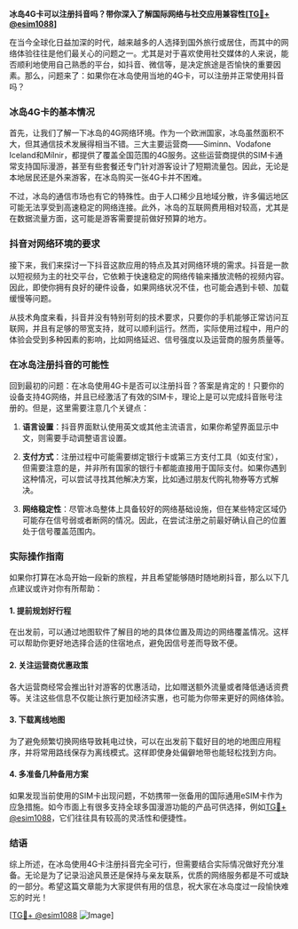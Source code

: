 **冰岛4G卡可以注册抖音吗？带你深入了解国际网络与社交应用兼容性[[TG💪+ @esim1088](https://t.me/s/esim1088)]**

在当今全球化日益加深的时代，越来越多的人选择到国外旅行或居住，而其中的网络体验往往是他们最关心的问题之一。尤其是对于喜欢使用社交媒体的人来说，能否顺利地使用自己熟悉的平台，如抖音、微信等，是决定旅途是否愉快的重要因素。那么，问题来了：如果你在冰岛使用当地的4G卡，可以注册并正常使用抖音吗？

### 冰岛4G卡的基本情况

首先，让我们了解一下冰岛的4G网络环境。作为一个欧洲国家，冰岛虽然面积不大，但其通信技术发展得相当不错。三大主要运营商——Siminn、Vodafone Iceland和Mílnir，都提供了覆盖全国范围的4G服务。这些运营商提供的SIM卡通常支持国际漫游，甚至有些套餐还专门针对游客设计了短期流量包。因此，无论是本地居民还是外来游客，在冰岛购买一张4G卡并不困难。

不过，冰岛的通信市场也有它的特殊性。由于人口稀少且地域分散，许多偏远地区可能无法享受到高速稳定的网络连接。此外，冰岛的互联网费用相对较高，尤其是在数据流量方面，这可能是游客需要提前做好预算的地方。

### 抖音对网络环境的要求

接下来，我们来探讨一下抖音这款应用的特点及其对网络环境的需求。抖音是一款以短视频为主的社交平台，它依赖于快速稳定的网络传输来播放流畅的视频内容。因此，即使你拥有良好的硬件设备，如果网络状况不佳，也可能会遇到卡顿、加载缓慢等问题。

从技术角度来看，抖音并没有特别苛刻的技术要求，只要你的手机能够正常访问互联网，并且有足够的带宽支持，就可以顺利运行。然而，实际使用过程中，用户的体验会受到多种因素的影响，比如网络延迟、信号强度以及运营商的服务质量等。

### 在冰岛注册抖音的可能性

回到最初的问题：在冰岛使用4G卡是否可以注册抖音？答案是肯定的！只要你的设备支持4G网络，并且已经激活了有效的SIM卡，理论上是可以完成抖音账号注册的。但是，这里需要注意几个关键点：

1. **语言设置**：抖音界面默认使用英文或其他主流语言，如果你希望界面显示中文，则需要手动调整语言设置。
   
2. **支付方式**：注册过程中可能需要绑定银行卡或第三方支付工具（如支付宝），但需要注意的是，并非所有国家的银行卡都能直接用于国际支付。如果你遇到这种情况，可以尝试寻找其他解决方案，比如通过朋友代购礼物券等方式解决。

3. **网络稳定性**：尽管冰岛整体上具备较好的网络基础设施，但在某些特定区域仍可能存在信号弱或者断网的情况。因此，在尝试注册之前最好确认自己的位置处于信号覆盖范围内。

### 实际操作指南

如果你打算在冰岛开始一段新的旅程，并且希望能够随时随地刷抖音，那么以下几点建议或许对你有所帮助：

#### 1. 提前规划好行程
在出发前，可以通过地图软件了解目的地的具体位置及周边的网络覆盖情况。这样可以帮助你更好地选择合适的住宿地点，避免因信号差而导致不便。

#### 2. 关注运营商优惠政策
各大运营商经常会推出针对游客的优惠活动，比如赠送额外流量或者降低通话资费等。关注这些信息不仅能让旅行更加经济实惠，也可能为你带来更好的网络体验。

#### 3. 下载离线地图
为了避免频繁切换网络导致耗电过快，可以在出发前下载好目的地的地图应用程序，并将常用路线保存为离线模式。这样即使身处偏僻地带也能轻松找到方向。

#### 4. 多准备几种备用方案
如果发现当前使用的SIM卡出现问题，不妨携带一张备用的国际通用eSIM卡作为应急措施。如今市面上有很多支持全球多国漫游功能的产品可供选择，例如[TG💪+ @esim1088](https://t.me/s/esim1088)，它们往往具有较高的灵活性和便捷性。

### 结语

综上所述，在冰岛使用4G卡注册抖音完全可行，但需要结合实际情况做好充分准备。无论是为了记录沿途风景还是保持与亲友联系，优质的网络服务都是不可或缺的一部分。希望这篇文章能为大家提供有用的信息，祝大家在冰岛度过一段愉快难忘的时光！

[[TG💪+ @esim1088](https://t.me/s/esim1088) ![Image](https://i.postimg.cc/4NQfJmqS/Snipaste-2025-05-13-00-14-12.png)]